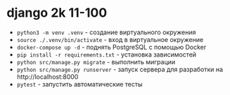 # django 2k 11-100

- `python3 -m venv .venv` - создание виртуального окружения
- `source ./.venv/bin/activate` - вход в виртуальное окружение
- `docker-compose up -d` - поднять PostgreSQL с помощью Docker
- `pip install -r requirements.txt` - установка зависимостей
- `python src/manage.py migrate` - выполнить миграции
- `python src/manage.py runserver` - запуск сервера для разработки на http://localhost:8000
- `pytest` - запустить автоматические тесты
